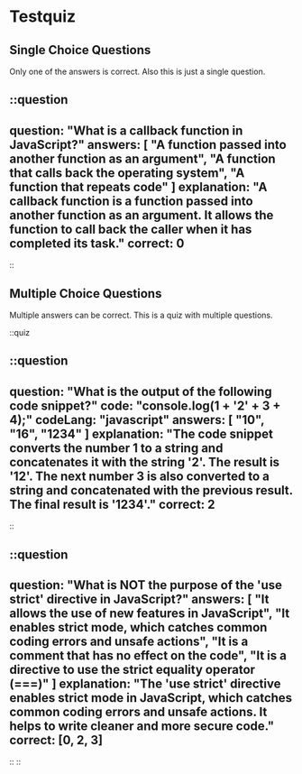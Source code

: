 # Testquiz

## Single Choice Questions

Only one of the answers is correct. Also this is just a single question.

::question
---

question: "What is a callback function in JavaScript?"
answers: [
  "A function passed into another function as an argument",
  "A function that calls back the operating system",
  "A function that repeats code"
]
explanation: "A callback function is a function passed into another function as an argument. It allows the function to call back the caller when it has completed its task."
correct: 0
---

::

## Multiple Choice Questions

Multiple answers can be correct. This is a quiz with multiple questions.

::quiz

::question
---

question: "What is the output of the following code snippet?"
code: "console.log(1 + '2' + 3 + 4);"
codeLang: "javascript"
answers: [
  "10",
  "16",
  "1234"
]
explanation: "The code snippet converts the number 1 to a string and concatenates it with the string '2'. The result is '12'. The next number 3 is also converted to a string and concatenated with the previous result. The final result is '1234'."
correct: 2
---

::

::question
---

question: "What is NOT the purpose of the 'use strict' directive in JavaScript?"
answers: [
  "It allows the use of new features in JavaScript",
  "It enables strict mode, which catches common coding errors and unsafe actions",
  "It is a comment that has no effect on the code",
    "It is a directive to use the strict equality operator (===)"
]
explanation: "The 'use strict' directive enables strict mode in JavaScript, which catches common coding errors and unsafe actions. It helps to write cleaner and more secure code."
correct: [0, 2, 3]
---

::
::
